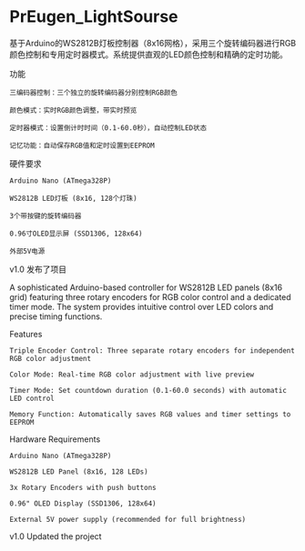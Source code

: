 # PrEugen_LightSourse
基于Arduino的WS2812B灯板控制器（8x16网格），采用三个旋转编码器进行RGB颜色控制和专用定时器模式。系统提供直观的LED颜色控制和精确的定时功能。

功能

    三编码器控制：三个独立的旋转编码器分别控制RGB颜色
    
    颜色模式：实时RGB颜色调整，带实时预览
    
    定时器模式：设置倒计时时间（0.1-60.0秒），自动控制LED状态
    
    记忆功能：自动保存RGB值和定时设置到EEPROM

硬件要求

    Arduino Nano (ATmega328P)    
    
    WS2812B LED灯板 (8x16, 128个灯珠)    
    
    3个带按键的旋转编码器  
    
    0.96寸OLED显示屏 (SSD1306, 128x64) 
    
    外部5V电源
    

v1.0 发布了项目

A sophisticated Arduino-based controller for WS2812B LED panels (8x16 grid) featuring three rotary encoders for RGB color control and a dedicated timer mode. The system provides intuitive control over LED colors and precise timing functions.

Features

    Triple Encoder Control: Three separate rotary encoders for independent RGB color adjustment
    
    Color Mode: Real-time RGB color adjustment with live preview
    
    Timer Mode: Set countdown duration (0.1-60.0 seconds) with automatic LED control
    
    Memory Function: Automatically saves RGB values and timer settings to EEPROM
    

Hardware Requirements

    Arduino Nano (ATmega328P)
    
    WS2812B LED Panel (8x16, 128 LEDs)
    
    3x Rotary Encoders with push buttons
    
    0.96" OLED Display (SSD1306, 128x64)
    
    External 5V power supply (recommended for full brightness)
    
v1.0 Updated the project

